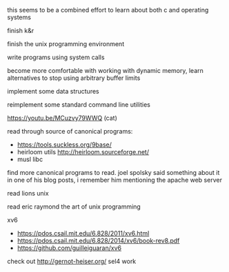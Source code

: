 this seems to be a combined effort to learn about both c and operating systems

finish k&r

finish the unix programming environment

write programs using system calls

become more comfortable with working with dynamic memory, learn alternatives
to stop using arbitrary buffer limits

implement some data structures

reimplement some standard command line utilities

https://youtu.be/MCuzvy79WWQ (cat)

read through source of canonical programs:
- https://tools.suckless.org/9base/
- heirloom utils http://heirloom.sourceforge.net/
- musl libc

find more canonical programs to read. joel spolsky said something about it in one of his blog posts, i remember him mentioning the apache web server

read lions unix

read eric raymond the art of unix programming

xv6
- https://pdos.csail.mit.edu/6.828/2011/xv6.html
- https://pdos.csail.mit.edu/6.828/2014/xv6/book-rev8.pdf
- https://github.com/guilleiguaran/xv6

check out http://gernot-heiser.org/ sel4 work
